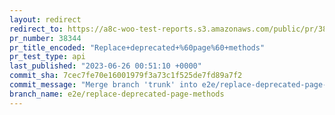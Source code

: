 ```yaml
---
layout: redirect
redirect_to: https://a8c-woo-test-reports.s3.amazonaws.com/public/pr/38344/api/index.html
pr_number: 38344
pr_title_encoded: "Replace+deprecated+%60page%60+methods"
pr_test_type: api
last_published: "2023-06-26 00:51:10 +0000"
commit_sha: 7cec7fe70e16001979f3a73c1f525de7fd89a7f2
commit_message: "Merge branch 'trunk' into e2e/replace-deprecated-page-methods"
branch_name: e2e/replace-deprecated-page-methods
---
```

